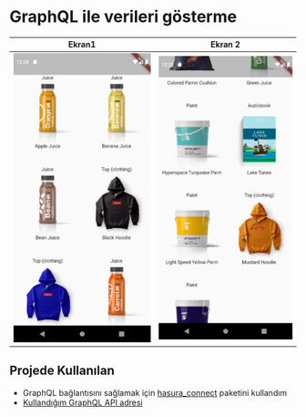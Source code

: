 # GraphQL ile verileri gösterme 

Ekran1             |  Ekran 2
:-------------------------:|:-------------------------:
![image](./assets/images/readme/resim1.png)  |  ![image](./assets/images/readme/resim2.png)


## Projede Kullanılan

- GraphQL bağlantısını sağlamak için [hasura_connect](https://pub.dev/packages/hasura_connect) paketini kullandım 
- [Kullandığım GraphQL API adresi](https://demo.saleor.io/graphql/)


